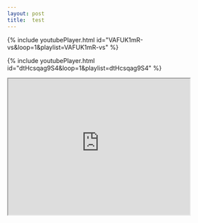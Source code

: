 ```yaml
---
layout: post
title:  test
---
```


{% include youtubePlayer.html id="VAFUK1mR-vs&loop=1&playlist=VAFUK1mR-vs" %}
<!-- https://www.youtube.com/watch?v=VAFUK1mR-vs -->
{% include youtubePlayer.html id="dtHcsqag9S4&loop=1&playlist=dtHcsqag9S4" %}

<iframe width="420" height="315"
src="https://www.youtube.com/embed/tgbNymZ7vqY?playlist=tgbNymZ7vqY&loop=1">
</iframe>


